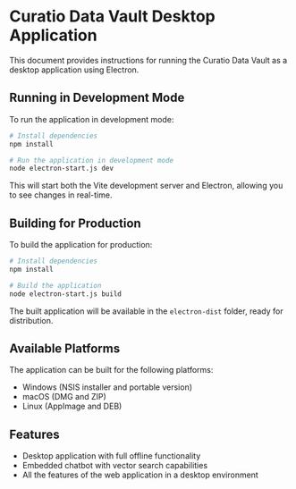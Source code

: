 
# Curatio Data Vault Desktop Application

This document provides instructions for running the Curatio Data Vault as a desktop application using Electron.

## Running in Development Mode

To run the application in development mode:

```bash
# Install dependencies
npm install

# Run the application in development mode
node electron-start.js dev
```

This will start both the Vite development server and Electron, allowing you to see changes in real-time.

## Building for Production

To build the application for production:

```bash
# Install dependencies
npm install

# Build the application
node electron-start.js build
```

The built application will be available in the `electron-dist` folder, ready for distribution.

## Available Platforms

The application can be built for the following platforms:
- Windows (NSIS installer and portable version)
- macOS (DMG and ZIP)
- Linux (AppImage and DEB)

## Features

- Desktop application with full offline functionality
- Embedded chatbot with vector search capabilities
- All the features of the web application in a desktop environment
